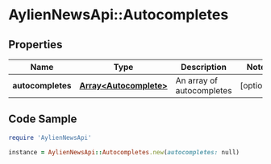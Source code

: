 # AylienNewsApi::Autocompletes

## Properties

Name | Type | Description | Notes
------------ | ------------- | ------------- | -------------
**autocompletes** | [**Array&lt;Autocomplete&gt;**](Autocomplete.md) | An array of autocompletes | [optional] 

## Code Sample

```ruby
require 'AylienNewsApi'

instance = AylienNewsApi::Autocompletes.new(autocompletes: null)
```


